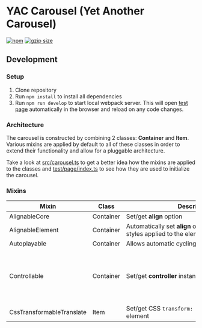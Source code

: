# YAC Carousel (Yet Another Carousel)
<a href="https://www.npmjs.com/package/yac-carousel/v/0.0.14"><img src="https://img.shields.io/badge/npm-v0.0.14-orange" alt="npm"></a>
<a href="https://unpkg.com/yac-carousel@0.0.14/dist/yac-carousel.umd.js"><img src="https://img.badgesize.io/https://unpkg.com/yac-carousel@0.0.14/dist/yac-carousel.umd.js?compression=gzip" alt="gzip size"></a>

## Development

### Setup
1. Clone repository
1. Run `npm install` to install all dependencies
1. Run `npm run develop` to start local webpack server. This will open [test page](test/page) automatically in the browser and reload on any code changes.

### Architecture
The carousel is constructed by combining 2 classes: **Container** and **Item**. Various mixins are applied by default to all of these classes in order to extend their functionality and allow for a pluggable architecture.

Take a look at [src/carousel.ts](src/carousel.ts) to get a better idea how the mixins are applied to the classes and [test/page/index.ts](test/page/index.ts) to see how they are used to initialize the carousel.

### Mixins

Mixin | Class | Description | Container&nbsp;Deps | Item&nbsp;Deps
----- | ----- | ----------- | ------------------- | --------------
AlignableCore | Container | Set/get&nbsp;**align**&nbsp;option | |
AlignableElement | Container | Automatically&nbsp;set&nbsp;**align**&nbsp;option&nbsp;by&nbsp;examining&nbsp;CSS styles applied to the element | AlignableCore<br> ElementableCore |
Autoplayable | Container | Allows automatic cycling through items | IndexableSelect |
Controllable | Container | Set/get **controller** instance | ItemizableCoreInstance<br> Typeable<br> BoxModelable<br> AlignableCore<br> DirectionableCoreMixin<br> IndexableSelect<br> Nudgeable |
CssTransformableTranslate | Item | Set/get CSS `transform: translate(...)` style on element | | ElementableCore
